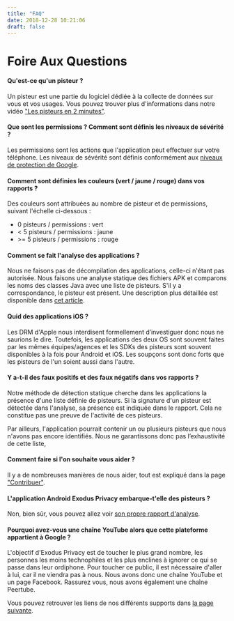 ```yaml
---
title: "FAQ"
date: 2018-12-28 10:21:06
draft: false
---
```


# Foire Aux Questions

#### **Qu'est-ce qu'un pisteur ?**

Un pisteur est une partie du logiciel dédiée à la collecte de données sur vous et vos usages. Vous pouvez trouver plus d'informations dans notre vidéo ["Les pisteurs en 2 minutes"](https://www.youtube.com/watch?v=sv_xF2KIJZE).

#### **Que sont les permissions ? Comment sont définis les niveaux de sévérité ?**

Les permissions sont les actions que l'application peut effectuer sur votre téléphone. Les niveaux de sévérité sont définis conformément aux [niveaux de protection de Google](https://developer.android.com/guide/topics/permissions/overview).

#### **Comment sont définies les couleurs (vert / jaune / rouge) dans vos rapports ?**

Des couleurs sont attribuées au nombre de pisteur et de permissions, suivant l'échelle ci-dessous :

* 0 pisteurs / permissions : vert
* < 5 pisteurs / permissions : jaune
* \>= 5 pisteurs / permissions : rouge

#### **Comment se fait l'analyse des applications ?**

Nous ne faisons pas de décompilation des applications, celle-ci n'étant pas autorisée. Nous faisons une analyse statique des fichiers APK et comparons les noms des classes Java avec une liste de pisteurs. S'il y a correspondance, le pisteur est présent. Une description plus détaillée est disponible dans [cet article](/fr/post/exodus_static_analysis/).

#### **Quid des applications iOS ?**

Les DRM d'Apple nous interdisent formellement d’investiguer donc nous ne saurions le dire. Toutefois, les applications des deux OS sont souvent faites par les mêmes équipes/agences et les SDKs des pisteurs sont souvent disponibles à la fois pour Android et iOS. Les soupçons sont donc forts que les pisteurs de l'un soient aussi dans l'autre.

#### **Y a-t-il des faux positifs et des faux négatifs dans vos rapports ?**

Notre méthode de détection statique cherche dans les applications la présence d'une liste définie de pisteurs. Si la signature d'un pisteur est détectée dans l'analyse, sa présence est indiquée dans le rapport. Cela ne constitue pas une preuve de l'activité de ces pisteurs.

Par ailleurs, l'application pourrait contenir un ou plusieurs pisteurs que nous n'avons pas encore identifiés. Nous ne garantissons donc pas l’exhaustivité de cette liste,

#### **Comment faire si l'on souhaite vous aider ?**

Il y a de nombreuses manières de nous aider, tout est expliqué dans la page ["Contribuer"](/fr/page/contribute/).

#### **L'application Android Exodus Privacy embarque-t'elle des pisteurs ?**

Non, bien sûr, vous pouvez allez voir [son propre rapport d'analyse](https://reports.exodus-privacy.eu.org/fr/reports/search/org.eu.exodus_privacy.exodusprivacy/).

#### **Pourquoi avez-vous une chaîne YouTube alors que cette plateforme appartient à Google ?**

L'objectif d'Exodus Privacy est de toucher le plus grand nombre, les personnes les moins technophiles et les plus enclines à ignorer ce qui se passe dans leur ordiphone. Pour toucher ce public, il est nécessaire d'aller à lui, car il ne viendra pas à nous. Nous avons donc une chaîne YouTube et un page Facebook. Rassurez vous, nous avons également une chaîne Peertube.

Vous pouvez retrouver les liens de nos différents supports dans [la page suivante](/fr/page/what/#videos).
